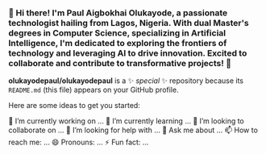 ### 👋 Hi there! I'm Paul Aigbokhai Olukayode, a passionate technologist hailing from Lagos, Nigeria. With dual Master's degrees in Computer Science, specializing in Artificial Intelligence, I'm dedicated to exploring the frontiers of technology and leveraging AI to drive innovation. Excited to collaborate and contribute to transformative projects! 🚀


**olukayodepaul/olukayodepaul** is a ✨ _special_ ✨ repository because its `README.md` (this file) appears on your GitHub profile.

Here are some ideas to get you started:

🔭 I’m currently working on ...
🌱 I’m currently learning ...
👯 I’m looking to collaborate on ...
🤔 I’m looking for help with ...
💬 Ask me about ...
📫 How to reach me: ...
😄 Pronouns: ...
⚡ Fun fact: ...

